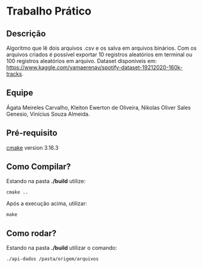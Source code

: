 # Trabalho Prático 

## Descrição

Algoritmo que lê dois arquivos .csv e os salva em arquivos binários. Com os arquivos criados é possível exportar 10 registros aleatórios em terminal ou 100 registros aleatórios em arquivo.
Dataset disponíveis em: https://www.kaggle.com/yamaerenay/spotify-dataset-19212020-160k-tracks.

## Equipe

Ágata Meireles Carvalho,
Kleiton Ewerton de Oliveira,
Nikolas Oliver Sales Genesio,
Vinícius Souza Almeida.


## Pré-requisito

[cmake](https://cmake.org/) version 3.16.3



## Como Compilar?

Estando na pasta **./build** utilize:

	cmake ..

Após a execução acima, utilizar:

	make

## Como rodar?

Estando na pasta **./build** utilizar o comando:

	./api-dados /pasta/origem/arquivos
